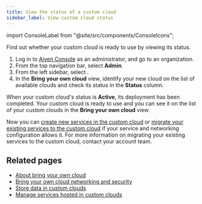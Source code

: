 ```yaml
---
title: View the status of a custom cloud
sidebar_label: View custom cloud status
---
```


import ConsoleLabel from "@site/src/components/ConsoleIcons";

Find out whether your custom cloud is ready to use by viewing its status.

1.  Log in to [Aiven Console](https://console.aiven.io/) as an
    administrator, and go to an organization.
1.  From the top navigation bar, select **Admin**.
1.  From the left sidebar, select <ConsoleLabel name="bringyourowncloud"/>.
1.  In the **Bring your own cloud** view, identify your new cloud on the
    list of available clouds and check its status in the **Status**
    column.

When your custom cloud's status is **Active**, its deployment has been completed. Your
custom cloud is ready to use and you can see it on the list of your custom clouds in the
**Bring your own cloud** view.

Now you can
[create new services in the custom cloud](/docs/platform/howto/byoc/manage-byoc-service#create-a-service-in-a-custom-cloud)
or
[migrate your existing services to the custom cloud](/docs/platform/howto/byoc/manage-byoc-service#migrate-an-existing-service-to-a-custom-cloud)
if your service and networking configuration allows it. For more information on migrating
your existing services to the custom cloud, contact your account team.

## Related pages

-   [About bring your own cloud](/docs/platform/concepts/byoc)
-   [Bring your own cloud networking and security](/docs/platform/howto/byoc/networking-security)
-   [Store data in custom clouds](/docs/platform/howto/byoc/store-data)
-   [Manage services hosted in custom clouds](/docs/platform/howto/byoc/manage-byoc-service)
